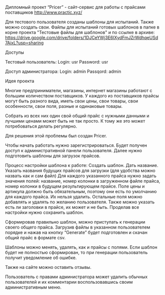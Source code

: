 Дипломный проект
“Pricer” - сайт-сервис для работы с прайсами поставщиков
http://www.practic.xyz/

Для тестового пользователя созданы шаблоны для испытаний. Также можно создать свои.
Файлы для испытаний готовых шаблонов в папке в корне проекта "Тестовые файлы для шаблонов" и по ссылке в архиве: 
https://drive.google.com/drive/folders/1DJCeYWj3E6lXydFmJZrWdhqeUSd7AixL?usp=sharing


Доступы

Тестовый пользователь:
Login: usr
Password: usr

Доступ администратора:
Login: admin
Passqord: admin
 
Идея проекта

Многие предприниматели, магазины, интернет магазины работают с большим количеством поставщиков. У каждого из поставщиков прайсы могут быть разного вида, иметь свои цены, свои товары, свои особенности, свои поля, разные и одинаковые товары. 

Собрать из всех них один свой общий прайс с нужными данными и лучшими ценами может быть не так просто. К тому же это может потребоваться делать регулярно.

Для решения этой проблемы был создан Pricer. 

Чтобы начать работать нужно зарегистрироваться. Будет получен доступ к административной панели пользователя. Далее нужно подготовить шаблоны для загрузок прайсов. 

Процесс настройки шаблона к работе:
Создать шаблон. Дать название.
Указать названия будущих прайсов для загрузки (для удобства можно назвать как и сам файл)
Для каждого указанного прайса нужно задать значения полей: название, номер колонки в загруженном файле прайса, номер колонки в будущем результирующем прайсе. Поле цены и артикула должно быть обязательным, поэтому они есть по умолчанию для каждого прайса. Их нельзя удалить. Остальные поля можно добавлять и удалять по желанию пользователя. Также можно указать есть ли заголовки в прайсе, их может и не быть.
Проделав все настройки нужно сохранить шаблон.

Сформировав правильно шаблон, можно приступать к генерации своего общего прайса. Загрузив файлы в указанном пользователем порядке и нажав на кнопку “Generate” будет подготовлен и скачан общий прайс в формате csv.

Шаблоны можно менять, удалять, как и прайсы с полями. Если шаблон будет не полностью сформирован, то при генерации пользователь получит уведомление об ошибке.

Также на сайте можно оставить отзывы.

Пользователь с правами администратора может удалить обычных пользователей и их комментарии воспользовавшись своим административным меню.
